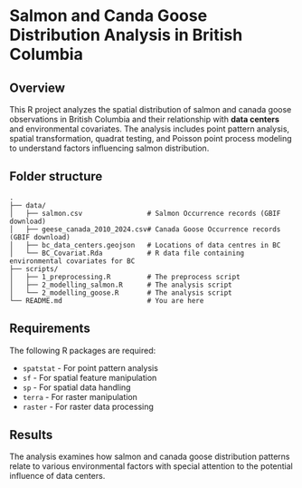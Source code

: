 # Salmon and Canda Goose Distribution Analysis in British Columbia

## Overview
This R project analyzes the spatial distribution of salmon and canada goose observations in British Columbia and their relationship with **data centers** and environmental covariates. The analysis includes point pattern analysis, spatial transformation, quadrat testing, and Poisson point process modeling to understand factors influencing salmon distribution.


## Folder structure

```
.
├── data/
│   ├── salmon.csv                # Salmon Occurrence records (GBIF download)
│   ├── geese_canada_2010_2024.csv# Canada Goose Occurrence records (GBIF download)
│   ├── bc_data_centers.geojson   # Locations of data centres in BC
│   └── BC_Covariat.Rda           # R data file containing environmental covariates for BC
├── scripts/
│   ├── 1_preprocessing.R         # The preprocess script
│   ├── 2_modelling_salmon.R      # The analysis script 
│   └── 2_modelling_goose.R       # The analysis script 
└── README.md                     # You are here
```


## Requirements
The following R packages are required:
- `spatstat` - For point pattern analysis
- `sf` - For spatial feature manipulation
- `sp` - For spatial data handling
- `terra` - For raster manipulation
- `raster` - For raster data processing


## Results
The analysis examines how salmon and canada goose distribution patterns relate to various environmental factors with special attention to the potential influence of data centers.

